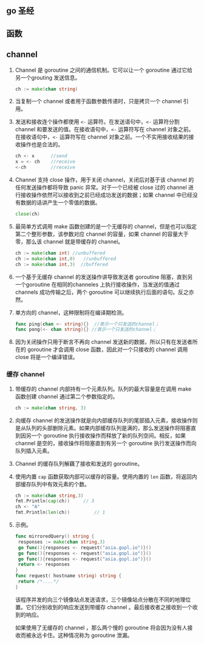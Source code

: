 ## go 圣经

## 函数



## channel

1. Channel 是 goroutine 之间的通信机制。它可以让一个 goroutine 通过它给另一个grouting 发送信息。

   ```go
   ch := make(chan string)
   ```

2. 当复制一个 channel 或者用于函数参数传递时，只是拷贝一个 channel 引用。

3. 发送和接收连个操作都使用 `<-` 运算符。在发送语句中，`<-` 运算符分割 channel 和要发送的值。在接收语句中，`<-` 运算符写在 channel 对象之前。在接收语句中，`<-` 运算符写在 channel 对象之前。一个不实用接收结果的接收操作也是合法的。

   ```go
   ch <- x		//send
   x = <- ch 	//receive
   <-ch 		//receive
   ```

4. Channel 支持 close 操作，用于关闭 channel，关闭后对基于该 channel 的任何发送操作都将导致 panic 异常。对于一个已经被 close 过的 channel 进行接收操作依然可以接收到之前已经成功发送的数据；如果 channel 中已经没有数据的话讲产生一个零值的数据。

   ```go
   close(ch)
   ```

5. 最简单方式调用 make 函数创建的是一个无缓存的 channel，但是也可以指定第二个整形参数，该参数对应 channel 的容量，如果 channel 的容量大于零，那么该 channel 就是带缓存的 channel。

   ```go
   ch := make(chan int)	//unbuffered
   ch := make(chan int,0)	//unbuffered
   ch := make(chan int,3)  //buffered
   ```

6. 一个基于无缓存 channel 的发送操作讲导致发送者 goroutine 阻塞，直到另一个goroutine 在相同的channeles 上执行接收操作，当发送的值通过 channels 成功传输之后，两个 goroutine 可以继续执行后面的语句。反之亦然。

7. 单方向的 channel，这种限制将在编译期检测。

   ```go
   func ping(chan <- string){}	//表示一个只发送的channel；
   func pong(<- chan string){} //表示一个只发送的channel；
   ```

8. 因为关闭操作只用于断言不再向 channel 发送新的数据，所以只有在发送者所在的 goroutine 才会调用 close 函数，因此对一个只接收的 channel 调用 close 将是一个编译错误。

### 缓存 channel

1. 带缓存的 channel 内部持有一个元素队列。队列的最大容量是在调用 make 函数创建 channel 通过第二个参数指定的。

   ```go
   ch := make(chan string, 3)
   ```

2. 向缓存 channel 的发送操作就是向内部缓存队列的尾部插入元素，接收操作则是从队列的头部删除元素。如果内部缓存队列是满的，那么发送操作将阻塞直到因另一个 goroutine 执行接收操作而释放了新的队列空间。相反，如果 channel 是空的，接收操作将阻塞直到有另一个 goroutine 执行发送操作而向队列插入元素。

3. Channel 的缓存队列解藕了接收和发送的 goroutine。

4. 使用内置 `cap` 函数获取内部可以缓存的容量。使用内置的 `len` 函数，将返回内部缓存队列中有效元素的个数。

   ```go
   ch := make(chan string,3)
   fmt.Println(cap(ch))		// 3
   ch <- "A"
   fmt.Println(len(ch)) 		// 1
   ```

5. 示例。

   ```go
   func mirroredQuery() string {
   	responses := make(chan string,3)
   	go func(){responses <- request("asia.gopl.io")}()
   	go func(){responses <- request("asia.gopl.io")}()
   	go func(){responses <- request("asia.gopl.io")}()
   	return <- responses
   }
   func request( hostname string) string {
   	return /*....*/
   }
   ```

   该程序并发的向三个镜像站点发送请求，三个镜像站点分散在不同的地理位置。它们分别收到的响应发送到带缓存 channel 。最后接收者之接收到一个收到的响应。

   如果使用了无缓存的 channel ，那么两个慢的 goroutine 将会因为没有人接收而被永远卡住。这种情况称为 goroutine 泄漏。